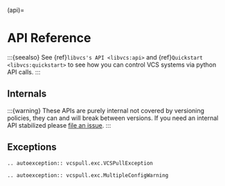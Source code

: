 (api)=

# API Reference

:::{seealso}
See {ref}`libvcs's API <libvcs:api>` and {ref}`Quickstart <libvcs:quickstart>` to see how you can control
VCS systems via python API calls.
:::

## Internals

:::{warning}
These APIs are purely internal not covered by versioning policies, they can and will break between versions.
If you need an internal API stabilized please [file an issue](https://github.com/vcs-python/libvcs/issues).
:::

## Exceptions

```{eval-rst}
.. autoexception:: vcspull.exc.VCSPullException
```

```{eval-rst}
.. autoexception:: vcspull.exc.MultipleConfigWarning
```
